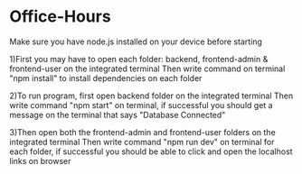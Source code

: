 # Office-Hours
Make sure you have node.js installed on your device before starting

1)First you may have to open each folder: backend, frontend-admin & frontend-user on the integrated terminal
Then write command on terminal "npm install" to install dependencies on each folder

2)To run program, first open backend folder on the integrated terminal
Then write command "npm start" on terminal, if successful you should get a message on the terminal that says "Database Connected"

3)Then open both the frontend-admin and frontend-user folders on the integrated terminal
Then write command "npm run dev" on terminal for each folder, if successful you should be able to click and open the localhost links on browser


